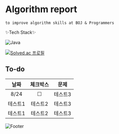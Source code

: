 # Algorithm report
    to improve algorithm skills at BOJ & Programmers

✨Tech Stack✨

![Java](https://img.shields.io/badge/java-%23ED8B00.svg?style=for-the-badge&logo=java&logoColor=white)


[![Solved.ac
프로필](http://mazassumnida.wtf/api/v2/generate_badge?boj=abovenormal5023)](https://solved.ac/abovenormal5023)



## To-do
|   날짜   |    체크박스    | 문제   |
|:------:|:----------:|------|
|  8/24  |  &#9744;   | 테스트3 |
|  테스트1  |    테스트2    | 테스트3 |
|  테스트1  |    테스트2    | 테스트3 |

[//]: # (&#9744; 체크 x )
[//]: # (&#9745; 체크 o)



![Footer](https://capsule-render.vercel.app/api?type=waving&color=auto&height=200&section=footer)